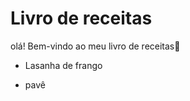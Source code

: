 # Livro de receitas #

olá! Bem-vindo ao meu livro de receitas:wave:

- Lasanha de frango

- pavê

  
